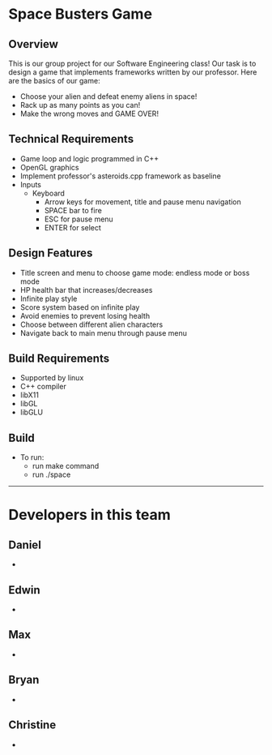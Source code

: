 # Space Busters Game

## Overview
This is our group project for our Software Engineering class! Our task is to 
design a game that implements frameworks written by our professor. Here are the
basics of our game:
- Choose your alien and defeat enemy aliens in space!
- Rack up as many points as you can!
- Make the wrong moves and GAME OVER!

## Technical Requirements
- Game loop and logic programmed in C++
- OpenGL graphics
- Implement professor's asteroids.cpp framework as baseline
- Inputs
    - Keyboard
        - Arrow keys for movement, title and pause menu navigation
        - SPACE bar to fire
        - ESC for pause menu
        - ENTER for select

## Design Features
- Title screen and menu to choose game mode: endless mode or boss mode
- HP health bar that increases/decreases
- Infinite play style
- Score system based on infinite play
- Avoid enemies to prevent losing health
- Choose between different alien characters
- Navigate back to main menu through pause menu

## Build Requirements
- Supported by linux
- C++ compiler
- libX11
- libGL
- libGLU

## Build
- To run:
    - run make command
    - run ./space

---

# Developers in this team
## Daniel
- 

## Edwin
-

## Max
-

## Bryan 
-

## Christine
- 

